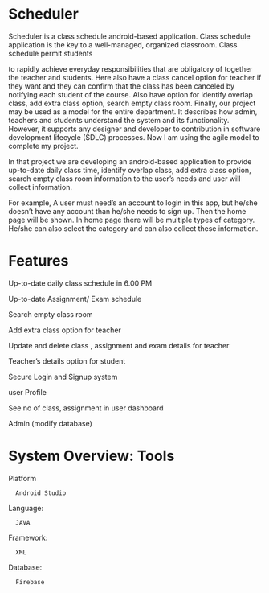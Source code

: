 # Scheduler
Scheduler is a class schedule android-based application. Class schedule application is the key to a well-managed, organized classroom. Class schedule permit students

to rapidly achieve everyday responsibilities that are obligatory of together the teacher and students. Here
also have a class cancel option for teacher if they want and they can confirm that the class has been canceled
by notifying each student of the course. Also have option for identify overlap class, add extra class option,
search empty class room. Finally, our project may be used as a model for the entire department. It describes
how admin, teachers and students understand the system and its functionality. However, it supports any
designer and developer to contribution in software development lifecycle (SDLC) processes. Now I am using
the agile model to complete my project.

In that project we are developing an android-based application to provide up-to-date daily class time,
identify overlap class, add extra class option, search empty class room information to the user’s needs and
user will collect information.

For example, A user must need’s an account to login in this app, but he/she doesn’t have any account than
he/she needs to sign up. Then the home page will be shown. In home page there will be multiple types of
category. He/she can also select the category and can also collect these information.

# Features

Up-to-date daily class schedule in 6.00 PM

Up-to-date Assignment/ Exam schedule 

Search empty class room

Add extra class option for teacher 

Update and delete class , assignment and exam details for teacher

Teacher’s details option for student

Secure Login and Signup system

user Profile

See no of class, assignment in user dashboard

Admin (modify database)

# System Overview: Tools

Platform  
      
      Android Studio
      
Language: 
      
      JAVA
      
Framework: 
      
      XML
      
Database: 
      
      Firebase
      

